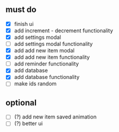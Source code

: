 ## must do
- [x] finish ui
- [x] add increment - decrement functionality
- [x] add settings modal
- [ ] add settings modal functionality
- [x] add add new item modal
- [x] add add new item functionality
- [ ] add reminder functionality
- [x] add database
- [x] add database functionality
- [ ] make ids random

## optional
- [ ] (?) add new item saved animation
- [ ] (?) better ui
